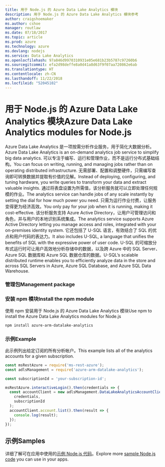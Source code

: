 ```yaml
---
title: 用于 Node.js 的 Azure Data Lake Analytics 模块
description: 用于 Node.js 的 Azure Data Lake Analytics 模块参考
author: craigshoemaker
ms.author: cshoe
manager: routlaw
ms.date: 07/18/2017
ms.topic: article
ms.prod: azure
ms.technology: azure
ms.devlang: nodejs
ms.service: Data Lake Analytics
ms.openlocfilehash: 97a846d9970310931e05e681b23b5787c97260b6
ms.sourcegitcommit: efa2d98deffe8a0d41a8d63f9f07aa720862e6ab
ms.translationtype: HT
ms.contentlocale: zh-CN
ms.lasthandoff: 11/22/2018
ms.locfileid: "52045102"
---
```

# <a name="azure-data-lake-analytics-modules-for-nodejs"></a><span data-ttu-id="04306-103">用于 Node.js 的 Azure Data Lake Analytics 模块</span><span class="sxs-lookup"><span data-stu-id="04306-103">Azure Data Lake Analytics modules for Node.js</span></span>

<span data-ttu-id="04306-104">Azure Data Lake Analytics 是一项按需分析作业服务，用于简化大数据分析。</span><span class="sxs-lookup"><span data-stu-id="04306-104">Azure Data Lake Analytics is an on-demand analytics job service to simplify big data analytics.</span></span> <span data-ttu-id="04306-105">可以专注于编写、运行和管理作业，而不是运行分布式基础结构。</span><span class="sxs-lookup"><span data-stu-id="04306-105">You can focus on writing, running, and managing jobs rather than on operating distributed infrastructure.</span></span> <span data-ttu-id="04306-106">无需部署、配置和调整硬件，只需编写查询即可转换数据并提取有价值的见解。</span><span class="sxs-lookup"><span data-stu-id="04306-106">Instead of deploying, configuring, and tuning hardware, you write queries to transform your data and extract valuable insights.</span></span> <span data-ttu-id="04306-107">通过将表盘设置为所需值，该分析服务就可以立即处理任何规模的作业。</span><span class="sxs-lookup"><span data-stu-id="04306-107">The analytics service can handle jobs of any scale instantly by setting the dial for how much power you need.</span></span> <span data-ttu-id="04306-108">只需为运行作业付费，让服务变得更为经济高效。</span><span class="sxs-lookup"><span data-stu-id="04306-108">You only pay for your job when it is running, making it cost-effective.</span></span> <span data-ttu-id="04306-109">该分析服务支持 Azure Active Directory，让用户可管理访问和角色，并与用户的本地识别系统集成。</span><span class="sxs-lookup"><span data-stu-id="04306-109">The analytics service supports Azure Active Directory letting you manage access and roles, integrated with your on-premises identity system.</span></span> <span data-ttu-id="04306-110">它还包括了 U-SQL 语言，有效结合了 SQL 的优点和用户代码的表达力。</span><span class="sxs-lookup"><span data-stu-id="04306-110">It also includes U-SQL, a language that unifies the benefits of SQL with the expressive power of user code.</span></span> <span data-ttu-id="04306-111">U-SQL 的可缩放分布式运行时可让用户高效地分析存储中的数据，以及跨 Azure 中的 SQL Server、Azure SQL 数据库和 Azure SQL 数据仓库的数据。</span><span class="sxs-lookup"><span data-stu-id="04306-111">U-SQL’s scalable distributed runtime enables you to efficiently analyze data in the store and across SQL Servers in Azure, Azure SQL Database, and Azure SQL Data Warehouse.</span></span>

### <a name="management-package"></a><span data-ttu-id="04306-112">管理包</span><span class="sxs-lookup"><span data-stu-id="04306-112">Management package</span></span>

### <a name="install-the-npm-module"></a><span data-ttu-id="04306-113">安装 npm 模块</span><span class="sxs-lookup"><span data-stu-id="04306-113">Install the npm module</span></span>

<span data-ttu-id="04306-114">使用 npm 安装用于 Node.js 的 Azure Data Lake Analytics 模块</span><span class="sxs-lookup"><span data-stu-id="04306-114">Use npm to install the Azure Data Lake Analytics modules for Node.js</span></span>

```bash
npm install azure-arm-datalake-analytics
```

### <a name="example"></a><span data-ttu-id="04306-115">示例</span><span class="sxs-lookup"><span data-stu-id="04306-115">Example</span></span>

<span data-ttu-id="04306-116">此示例列出给定订阅的所有分析帐户。</span><span class="sxs-lookup"><span data-stu-id="04306-116">This example lists all of the analytics accounts for a given subscription.</span></span>

```javascript
const msRestAzure = require('ms-rest-azure');
const adlsManagement = require('azure-arm-datalake-analytics');

const subscriptionId = 'your-subscription-id';

msRestAzure.interactiveLogin().then(credentials => {
  const accountClient = new adlsManagement.DataLakeAnalyticsAccountClient(
    credentials,
    subscriptionId
  );
  accountClient.account.list().then(result => {
    console.log(result);
  });
});
```

## <a name="samples"></a><span data-ttu-id="04306-117">示例</span><span class="sxs-lookup"><span data-stu-id="04306-117">Samples</span></span>

<span data-ttu-id="04306-118">详细了解可在应用中使用的[示例 Node.js 代码](https://azure.microsoft.com/resources/samples/?platform=nodejs)。</span><span class="sxs-lookup"><span data-stu-id="04306-118">Explore more [sample Node.js code](https://azure.microsoft.com/resources/samples/?platform=nodejs) you can use in your apps.</span></span>
